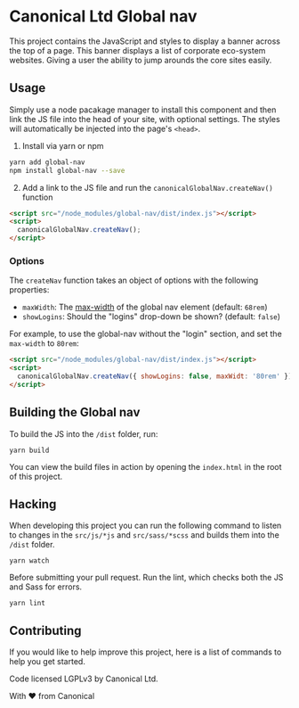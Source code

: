 # Canonical Ltd Global nav

This project contains the JavaScript and styles to display a banner across the top of a page. This banner displays a list of corporate eco-system websites. Giving a user the ability to jump arounds the core sites easily.

## Usage

Simply use a node pacakage manager to install this component and then link the JS file into the head of your site, with optional settings. The styles will automatically be injected into the page's `<head>`.

1. Install via yarn or npm

```bash
yarn add global-nav
npm install global-nav --save
```

2. Add a link to the JS file and run the `canonicalGlobalNav.createNav()` function

```html
<script src="/node_modules/global-nav/dist/index.js"></script>
<script>
  canonicalGlobalNav.createNav();
</script>
```

### Options

The `createNav` function takes an object of options with the following properties:

- `maxWidth`: The [max-width](https://developer.mozilla.org/en-US/docs/Web/CSS/max-width) of the global nav element (default: `68rem`)
- `showLogins`: Should the "logins" drop-down be shown? (default: `false`)

For example, to use the global-nav without the "login" section, and set the `max-width` to `80rem`:

```html
<script src="/node_modules/global-nav/dist/index.js"></script>
<script>
  canonicalGlobalNav.createNav({ showLogins: false, maxWidt: '80rem' });
</script>
```

## Building the Global nav

To build the JS into the `/dist` folder, run:

```
yarn build
```

You can view the build files in action by opening the `index.html` in the root of this project.

## Hacking

When developing this project you can run the following command to listen to changes in the `src/js/*js` and `src/sass/*scss` and builds them into the `/dist` folder.

```
yarn watch
```

Before submitting your pull request. Run the lint, which checks both the JS and Sass for errors.

```
yarn lint
```

## Contributing

If you would like to help improve this project, here is a list of commands to help you get started.

Code licensed LGPLv3 by Canonical Ltd.

With ♥ from Canonical
